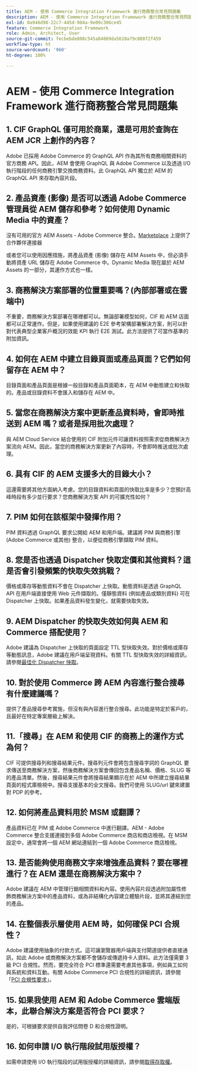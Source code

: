 ```yaml
---
title: AEM - 使用 Commerce Integration Framework 進行商務整合常見問題集
description: AEM - 使用 Commerce Integration Framework 進行商務整合常見問題集
exl-id: 0a946d98-22c7-445d-984a-9e09c306ce45
feature: Commerce Integration Framework
role: Admin, Architect, User
source-git-commit: fecbebde808c545a84889da5610a79c088f2f459
workflow-type: ht
source-wordcount: '960'
ht-degree: 100%

---
```


# AEM - 使用 Commerce Integration Framework 進行商務整合常見問題集

## &#x200B;1. CIF GraphQL 僅可用於商業，還是可用於查詢在 AEM JCR 上創作的內容？

Adobe 已採用 Adobe Commerce 的 GraphQL API 作為其所有商務相關資料的官方商務 API。因此，AEM 會使用 GraphQL 與 Adobe Commerce 以及透過 I/O 執行階段的任何商務引擎交換商務資料。此 GraphQL API 獨立於 AEM 的 GraphQL API 來存取內容片段。

## &#x200B;2. 產品資產 (影像) 是否可以透過 Adobe Commerce 管理員從 AEM 儲存和參考？如何使用 Dynamic Media 中的資產？

沒有可用的官方 AEM Assets - Adobe Commerce 整合。[Marketplace](https://marketplace.magento.com) 上提供了合作夥伴連接器<!-- THIS IS THE OLD URL THAT WAS USED. IT WAS 404 (https://marketplace.magento.com/bounteous-dam.html) -->

或者您可以使用因應措施，將產品資產 (影像) 儲存在 AEM Assets 中，但必須手動將資產 URL 儲存在 Adobe Commerce 中。Dynamic Media 現在屬於 AEM Assets 的一部分，其運作方式也一樣。

## &#x200B;3. 商務解決方案部署的位置重要嗎？(內部部署或在雲端中)

不重要，商務解決方案部署在哪裡都可以。無論部署模型如何，CIF 和 AEM 店面都可以正常運作。但是，如果使用建議的 E2E 參考架構部署解決方案，則可以針對代表典型企業客戶概況的效能 KPI 執行 E2E 測試。此方法提供了可當作基準的附加資訊。

## &#x200B;4. 如何在 AEM 中建立目錄頁面或產品頁面？它們如何留存在 AEM 中？

目錄頁面和產品頁面是根據一般目錄和產品頁面範本，在 AEM 中動態建立和快取的。產品或目錄資料不會匯入和儲存在 AEM 中。

## &#x200B;5. 當您在商務解決方案中更新產品資料時，會即時推送到 AEM 嗎？或者是採用批次處理？

與 AEM Cloud Service 結合使用的 CIF 附加元件可讓資料按照需求從商務解決方案流向 AEM。因此，當您的商務解決方案更新了內容時，不會即時推送或批次處理。

## &#x200B;6. 具有 CIF 的 AEM 支援多大的目錄大小？

這還需要將其他方面納入考慮。您的目錄資料和頁面的快取比率是多少？您預計高峰時段有多少並行要求？您商務解決方案 API 的可擴充性如何？

## &#x200B;7. PIM 如何在該框架中發揮作用？

PIM 資料透過 GraphQL 要求公開給 AEM 和用戶端。建議將 PIM 與商務引擎 (Adobe Commerce 或其他) 整合，以便從商務引擎擷取 PIM 資料。

## &#x200B;8. 您是否也透過 Dispatcher 快取定價和其他資料？這是否會引發頻繁的快取失效挑戰？

價格或庫存等動態資料不會在 Dispatcher 上快取。動態資料是透過 GraphQL API 在用戶端直接使用 Web 元件擷取的。僅靜態資料 (例如產品或類別資料) 可在 Dispatcher 上快取。如果產品資料發生變化，就需要快取失效。

## &#x200B;9. AEM Dispatcher 的快取失效如何與 AEM 和 Commerce 搭配使用？

Adobe 建議為 Dispatcher 上快取的頁面設定 TTL 型快取失效。對於價格或庫存等動態訊息，Adobe 建議在用戶端呈現資料。有關 TTL 型快取失效的詳細資訊，請參閱[最佳化 Dispatcher 快取](https://experienceleague.adobe.com/docs/experience-cloud-kcs/kbarticles/KA-17458.html)。

## &#x200B;10. 對於使用 Commerce 跨 AEM 內容進行整合搜尋有什麼建議嗎？

提供了產品搜尋參考實施，但沒有與內容進行整合搜尋。此功能是特定於客戶的，且最好在特定專案層級上解決。

## 11.「搜尋」在 AEM 和使用 CIF 的商務上的運作方式為何？

CIF 可提供搜尋列和搜尋結果元件。搜尋列元件會將包含搜尋字詞的 GraphQL 要求傳送至商務解決方案，然後商務解決方案會傳回包含產品名稱、價格、SLUG 等的產品清單。然後，搜尋結果元件會將搜尋結果顯示在於 AEM 中所建立搜尋結果頁面的程式庫檢視中。搜尋支援基本的全文搜尋。我們可使用 SLUG/url 鍵來建置對 PDP 的參考。

## &#x200B;12. 如何將產品資料用於 MSM 或翻譯？

產品資料已在 PIM 或 Adobe Commerce 中進行翻譯。AEM - Adobe Commerce 整合支援連接到多個 Adobe Commerce 商店和商店檢視。在 MSM 設定中，通常會將一個 AEM 網站連結到一個 Adobe Commerce 商店檢視。

## &#x200B;13. 是否能夠使用商務文字來增強產品資料？要在哪裡進行？在 AEM 還是在商務解決方案中？

Adobe 建議在 AEM 中管理行銷相關資料和內容。使用內容片段透過附加屬性修飾商務解決方案中的產品資料，或為非結構化內容建立體驗片段，並將其連結到您的產品。

## &#x200B;14. 在整個表示層使用 AEM 時，如何確保 PCI 合規性？

Adobe 建議使用抽象的付款方式。這可讓瀏覽器用戶端與支付閘道提供者直接通訊，如此 Adobe 或商務解決方案都不會儲存或傳遞持卡人資料。此方法僅需要 3 級 PCI 合規性。然而，要完全符合 PCI 標準還需要考慮其他事項，例如員工如何與系統和資料互動。有關 Adobe Commerce PCI 合規性的詳細資訊，請參閱「[PCI 合規性要求](https://business.adobe.com/products/magento/pci-compliance.html)」。

## &#x200B;15. 如果我使用 AEM 和 Adobe Commerce 雲端版本，此聯合解決方案是否符合 PCI 要求？

是的，可根據要求提供自我評估問卷 D 和合規性證明。

## &#x200B;16. 如何申請 I/O 執行階段試用版授權？

如需申請使用 I/O 執行階段的試用版授權的詳細資訊，請參閱[取得存取權](https://developer.adobe.com/runtime/docs/guides/overview/getting_access/)。